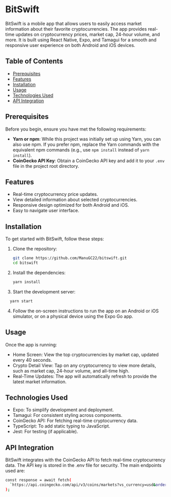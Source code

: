 # BitSwift

BitSwift is a mobile app that allows users to easily access market information about their favorite cryptocurrencies. The app provides real-time updates on cryptocurrency prices, market cap, 24-hour volume, and more. It is built using React Native, Expo, and Tamagui for a smooth and responsive user experience on both Android and iOS devices.

## Table of Contents

- [Prerequisites](#prerequisites)
- [Features](#features)
- [Installation](#installation)
- [Usage](#usage)
- [Technologies Used](#technologies-used)
- [API Integration](#api-integration)

## Prerequisites

Before you begin, ensure you have met the following requirements:

- **Yarn or npm**: While this project was initially set up using Yarn, you can also use npm. If you prefer npm, replace the Yarn commands with the equivalent npm commands (e.g., use `npm install` instead of `yarn install`).
- **CoinGecko API Key**: Obtain a CoinGecko API key and add it to your `.env` file in the project root directory.


## Features

- Real-time cryptocurrency price updates.
- View detailed information about selected cryptocurrencies.
- Responsive design optimized for both Android and iOS.
- Easy to navigate user interface.

## Installation

To get started with BitSwift, follow these steps:

1. Clone the repository:
   ```bash
   git clone https://github.com/ManuGC22/bitswift.git
   cd bitswift
   ```
2. Install the dependencies:
   ```bash
   yarn install
   ```
3. Start the development server:

```bash
  yarn start
```

4. Follow the on-screen instructions to run the app on an Android or iOS simulator, or on a physical device using the Expo Go app.

## Usage

Once the app is running:

- Home Screen: View the top cryptocurrencies by market cap, updated every 40 seconds.
- Crypto Detail View: Tap on any cryptocurrency to view more details, such as market cap, 24-hour volume, and all-time high.
- Real-Time Updates: The app will automatically refresh to provide the latest market information.

## Technologies Used

- Expo: To simplify development and deployment.
- Tamagui: For consistent styling across components.
- CoinGecko API: For fetching real-time cryptocurrency data.
- TypeScript: To add static typing to JavaScript.
- Jest: For testing (if applicable).

## API Integration

BitSwift integrates with the CoinGecko API to fetch real-time cryptocurrency data. The API key is stored in the .env file for security. The main endpoints used are:

```bash
const response = await fetch(
  `https://api.coingecko.com/api/v3/coins/markets?vs_currency=usd&order=market_cap_desc&per_page=5&page=1&sparkline=false&x_cg_demo_api_key=${API_KEY}`
);
```
